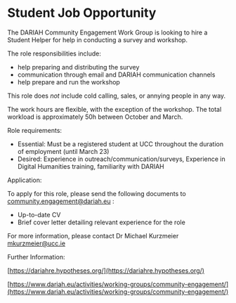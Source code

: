 # Student Job Opportunity

The DARIAH Community Engagement Work Group is looking to hire a Student Helper for help in conducting a survey and workshop.

The role responsibilities include:

- help preparing and distributing the survey
- communication through email and DARIAH communication channels
- help prepare and run the workshop

This role does *not* include cold calling, sales, or annying people in any way.

The work hours are flexible, with the exception of the workshop. The total workload is approximately 50h between October and March.

Role requirements:

- Essential: Must be a registered student at UCC throughout the duration of employment (until March 23)
- Desired: Experience in outreach/communication/surveys, Experience in Digital Humanities training, familiarity with DARIAH


Application:

To apply for this role, please send the following documents to [community.engagement@dariah.eu](community.engagement@dariah.eu) :

- Up-to-date CV
- Brief cover letter detailing relevant experience for the role



For more information, please contact Dr Michael Kurzmeier [mkurzmeier@ucc.ie](mkurzmeier@ucc.ie)


Further Information:

[https://dariahre.hypotheses.org/](https://dariahre.hypotheses.org/)

[https://www.dariah.eu/activities/working-groups/community-engagement/](https://www.dariah.eu/activities/working-groups/community-engagement/)
